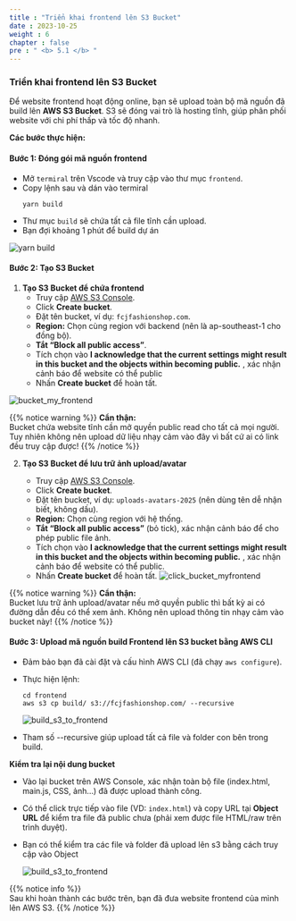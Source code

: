 ```yaml
---
title : "Triển khai frontend lên S3 Bucket"
date : 2023-10-25
weight : 6
chapter : false
pre : " <b> 5.1 </b> "
---
```


### Triển khai frontend lên S3 Bucket

Để website frontend hoạt động online, bạn sẽ upload toàn bộ mã nguồn đã build lên **AWS S3 Bucket**. S3 sẽ đóng vai trò là hosting tĩnh, giúp phân phối website với chi phí thấp và tốc độ nhanh.

**Các bước thực hiện:**

#### Bước 1: Đóng gói mã nguồn frontend

   - Mở `termiral` trên Vscode và truy cập vào thư mục `frontend`.
   - Copy lệnh sau và dán vào termiral
     ```
     yarn build
     ```
   - Thư mục `build` sẽ chứa tất cả file tĩnh cần upload.
   - Bạn đợi khoảng 1 phút để build dự án

![yarn build](/images/yarn_build.png)

#### Bước 2: Tạo S3 Bucket   
1. **Tạo S3 Bucket để chứa frontend**
   - Truy cập [AWS S3 Console](https://s3.console.aws.amazon.com/s3).
   - Click **Create bucket**.
   - Đặt tên bucket, ví dụ: `fcjfashionshop.com`.
   - **Region:** Chọn cùng region với backend (nên là ap-southeast-1 cho đồng bộ).
   - **Tắt “Block all public access”**.
   - Tích chọn vào **I acknowledge that the current settings might result in this bucket and the objects within becoming public.** , xác nhận cảnh báo để website có thể public
   - Nhấn **Create bucket** để hoàn tất.

![bucket_my_frontend](/images/bucket_frontend_s3.png)

{{% notice warning %}}
**Cẩn thận:**  
Bucket chứa website tĩnh cần mở quyền public read cho tất cả mọi người. Tuy nhiên không nên upload dữ liệu nhạy cảm vào đây vì bất cứ ai có link đều truy cập được!
{{% /notice %}}

2. **Tạo S3 Bucket để lưu trữ ảnh upload/avatar**

   - Truy cập [AWS S3 Console](https://s3.console.aws.amazon.com/s3).
   - Click **Create bucket**.
   - Đặt tên bucket, ví dụ: `uploads-avatars-2025` (nên dùng tên dễ nhận biết, không dấu).
   - **Region:** Chọn cùng region với hệ thống.
   - **Tắt “Block all public access”** (bỏ tick), xác nhận cảnh báo để cho phép public file ảnh.
   - Tích chọn vào **I acknowledge that the current settings might result in this bucket and the objects within becoming public.** , xác nhận cảnh báo để website có thể public.
   - Nhấn **Create bucket** để hoàn tất.
![click_bucket_myfrontend](/images/buget_upload_avata.png)

{{% notice warning %}}
**Cẩn thận:**  
Bucket lưu trữ ảnh upload/avatar nếu mở quyền public thì bất kỳ ai có đường dẫn đều có thể xem ảnh. Không nên upload thông tin nhạy cảm vào bucket này!
{{% /notice %}}

#### Bước 3: Upload mã nguồn build Frontend lên S3 bucket bằng AWS CLI

   - Đảm bảo bạn đã cài đặt và cấu hình AWS CLI (đã chạy `aws configure`).
   - Thực hiện lệnh:
        ```
        cd frontend
        aws s3 cp build/ s3://fcjfashionshop.com/ --recursive
        ```
        ![build_s3_to_frontend](/images/build_s3_to_frontend.png)

   - Tham số --recursive giúp upload tất cả file và folder con bên trong build.

 **Kiểm tra lại nội dung bucket**

   - Vào lại bucket trên AWS Console, xác nhận toàn bộ file (index.html, main.js, CSS, ảnh…) đã được upload thành công.
   - Có thể click trực tiếp vào file (VD: `index.html`) và copy URL tại **Object URL** để kiểm tra file đã public chưa (phải xem được file HTML/raw trên trình duyệt).

   - Bạn có thể kiểm tra các file và folder đã upload lên s3 bằng cách truy cập vào Object

        ![build_s3_to_frontend](/images/file_uploaded_s3_after_build.png)


{{% notice info %}}  
Sau khi hoàn thành các bước trên, bạn đã đưa website frontend của mình lên AWS S3.
{{% /notice %}}

